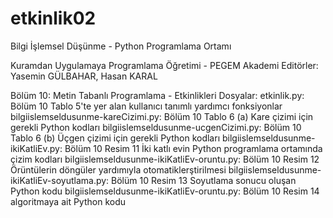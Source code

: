 # etkinlik02
Bilgi İşlemsel Düşünme - Python Programlama Ortamı

Kuramdan Uygulamaya Programlama Öğretimi - PEGEM Akademi
Editörler: Yasemin GÜLBAHAR, Hasan KARAL

Bölüm 10: Metin Tabanlı Programlama - Etkinlikleri
Dosyalar:
etkinlik.py: Bölüm 10 Tablo 5'te yer alan kullanıcı tanımlı yardımcı fonksiyonlar
bilgiislemseldusunme-kareCizimi.py: Bölüm 10 Tablo 6 (a) Kare çizimi için gerekli Python kodları
bilgiislemseldusunme-ucgenCizimi.py: Bölüm 10 Tablo 6 (b) Üçgen çizimi için gerekli Python kodları
bilgiislemseldusunme-ikiKatliEv.py: Bölüm 10 Resim 11 İki katlı evin Python programlama ortamında çizim kodları
bilgiislemseldusunme-ikiKatliEv-oruntu.py: Bölüm 10 Resim 12 Örüntülerin döngüler yardımıyla otomatiklerştirilmesi
bilgiislemseldusunme-ikiKatliEv-soyutlama.py: Bölüm 10 Resim 13 Soyutlama sonucu oluşan Python kodu
bilgiislemseldusunme-ikiKatliEv-oruntu.py: Bölüm 10 Resim 14 algoritmaya ait Python kodu
